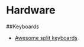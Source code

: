 # Hardware

##Keyboards

- [Awesome split keyboards](https://github.com/diimdeep/awesome-split-keyboards)

